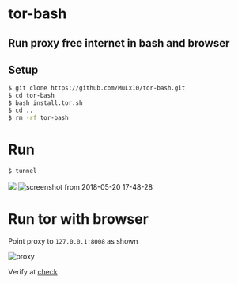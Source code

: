 # tor-bash
## Run proxy free internet in bash and browser
## Setup
```bash
$ git clone https://github.com/MuLx10/tor-bash.git
$ cd tor-bash
$ bash install.tor.sh
$ cd ..
$ rm -rf tor-bash
```
# Run
```bash
$ tunnel
```
![](https://user-images.githubusercontent.com/23444642/40278810-d0c2c5ec-5c55-11e8-893b-ab04e4cdc94a.png)
![screenshot from 2018-05-20 17-48-28](https://user-images.githubusercontent.com/23444642/40278833-0eadcbc2-5c56-11e8-8faf-69db5a6ad6a1.png)


# Run tor with browser
 Point proxy to `127.0.0.1:8008` as shown
 
![proxy](https://user-images.githubusercontent.com/23444642/40278614-e4ec3b42-5c51-11e8-91ef-fcfed8a2aa81.png)

Verify at [check](https://check.torproject.org/)
